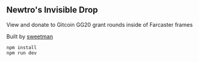 ## Newtro's Invisible Drop

View and donate to Gitcoin GG20 grant rounds inside of Farcaster frames

Built by [sweetman](https://github.com/SweetmanTech/degen-whitelist-frame)

```
npm install
npm run dev
```

